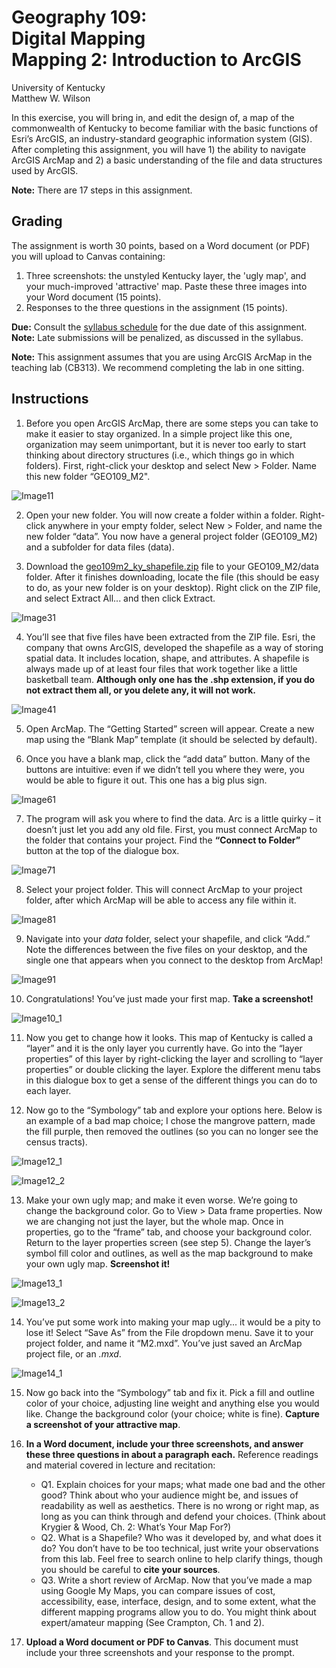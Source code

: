 # Geography 109:<br>Digital Mapping<br>Mapping 2: Introduction to ArcGIS

University of Kentucky
<br>Matthew W. Wilson

In this exercise, you will bring in, and edit the design of, a map of the commonwealth of Kentucky to become familiar with the basic functions of Esri’s ArcGIS, an industry-standard geographic information system (GIS). After completing this assignment, you will have 1) the ability to navigate ArcGIS ArcMap and 2) a basic understanding of the file and data structures used by ArcGIS.

**Note:** There are 17 steps in this assignment.

## Grading

The assignment is worth 30 points, based on a Word document (or PDF) you will upload to Canvas containing:
1. Three screenshots: the unstyled Kentucky layer, the 'ugly map', and your much-improved 'attractive' map. Paste these three images into your Word document (15 points).
2. Responses to the three questions in the assignment (15 points).

**Due:** Consult the [syllabus schedule](../syllabus.md#viii-schedule) for the due date of this assignment. **Note:** Late submissions will be penalized, as discussed in the syllabus.

**Note:** This assignment assumes that you are using ArcGIS ArcMap in the teaching lab (CB313). We recommend completing the lab in one sitting.

## Instructions

1. Before you open ArcGIS ArcMap, there are some steps you can take to make it easier to stay organized. In a simple project like this one, organization may seem unimportant, but it is never too early to start thinking about directory structures (i.e., which things go in which folders). First, right-click your desktop and select New > Folder. Name this new folder “GEO109_M2".

![Image11](assets/images/11.jpg)

2. Open your new folder. You will now create a folder within a folder. Right-click anywhere in your empty folder, select New > Folder, and name the new folder “data”. You now have a general project folder (GEO109_M2) and a subfolder for data files (data).

3. Download the [geo109m2_ky_shapefile.zip](assets/data/geo109m2_ky_shapefile.zip) file to your GEO109_M2/data folder. After it finishes downloading, locate the file (this should be easy to do, as your new folder is on your desktop). Right click on the ZIP file, and select Extract All... and then click Extract.

![Image31](assets/images/31.jpg)

4. You’ll see that five files have been extracted from the ZIP file. Esri, the company that owns ArcGIS, developed the shapefile as a way of storing spatial data. It includes location, shape, and attributes. A shapefile is always made up of at least four files that work together like a little basketball team. **Although only one has the .shp extension, if you do not extract them all, or you delete any, it will not work.**

![Image41](assets/images/41.jpg)

5. Open ArcMap. The “Getting Started” screen will appear. Create a new map using the “Blank Map” template (it should be selected by default).

6. Once you have a blank map, click the “add data” button. Many of the buttons are intuitive: even if we didn’t tell you where they were, you would be able to figure it out. This one has a big plus sign.

![Image61](assets/images/61.jpg)

7. The program will ask you where to find the data. Arc is a little quirky – it doesn’t just let you add any old file. First, you must connect ArcMap to the folder that contains your project. Find the **“Connect to Folder”** button at the top of the dialogue box.

![Image71](assets/images/71.jpg)

8. Select your project folder. This will connect ArcMap to your project folder, after which ArcMap will be able to access any file within it.

![Image81](assets/images/81.jpg)

9. Navigate into your _data_ folder, select your shapefile, and click “Add.” Note the differences between the five files on your desktop, and the single one that appears when you connect to the desktop from ArcMap!

![Image91](assets/images/91.jpg)

10. Congratulations! You’ve just made your first map. **Take a screenshot!**

![Image10_1](assets/images/10_1.jpg)

11. Now you get to change how it looks. This map of Kentucky is called a “layer” and it is the only layer you currently have. Go into the “layer properties” of this layer by right-clicking the layer and scrolling to “layer properties” or double clicking the layer. Explore the different menu tabs in this dialogue box to get a sense of the different things you can do to each layer.

12. Now go to the “Symbology” tab and explore your options here. Below is an example of a bad map choice; I chose the mangrove pattern, made the fill purple, then removed the outlines (so you can no longer see the census tracts).

![Image12_1](assets/images/12_1.jpg)

![Image12_2](assets/images/12_2.jpg)

13. Make your own ugly map; and make it even worse. We’re going to change the background color. Go to View > Data frame properties. Now we are changing not just the layer, but the whole map. Once in properties, go to the “frame” tab, and choose your background color. Return to the layer properties screen (see step 5). Change the layer’s symbol fill color and outlines, as well as the map background to make your own ugly map. **Screenshot it!**

![Image13_1](assets/images/13_1.jpg)

![Image13_2](assets/images/13_2.jpg)

14. You’ve put some work into making your map ugly... it would be a pity to lose it! Select “Save As” from the File dropdown menu. Save it to your project folder, and name it “M2.mxd”. You’ve just saved an ArcMap project file, or an _.mxd_.

![Image14_1](assets/images/14_1.jpg)

15. Now go back into the “Symbology” tab and fix it. Pick a fill and outline color of your choice, adjusting line weight and anything else you would like. Change the background color (your choice; white is fine). **Capture a screenshot of your attractive map**.

16. **In a Word document, include your three screenshots, and answer these three questions in about a paragraph each.** Reference readings and material covered in lecture and recitation:

	* Q1. Explain choices for your maps; what made one bad and the other good? Think about who your audience might be, and issues of readability as well as aesthetics. There is no wrong or right map, as long as you can think through and defend your choices. (Think about Krygier & Wood, Ch. 2: What’s Your Map For?)
	* Q2. What is a Shapefile? Who was it developed by, and what does it do? You don’t have to be too technical, just write your observations from this lab. Feel free to search online to help clarify things, though you should be careful to **cite your sources**.
	* Q3. Write a short review of ArcMap. Now that you’ve made a map using Google My Maps, you can compare issues of cost, accessibility, ease, interface, design, and to some extent, what the different mapping programs allow you to do. You might think about expert/amateur mapping (See Crampton, Ch. 1 and 2).

17. **Upload a Word document or PDF to Canvas**. This document must include your three screenshots and your response to the prompt.
